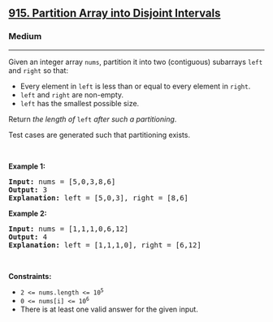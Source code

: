 <h2><a href="https://leetcode.com/problems/partition-array-into-disjoint-intervals/">915. Partition Array into Disjoint Intervals</a></h2><h3>Medium</h3><hr><div style="user-select: auto;"><p style="user-select: auto;">Given an integer array <code style="user-select: auto;">nums</code>, partition it into two (contiguous) subarrays <code style="user-select: auto;">left</code> and <code style="user-select: auto;">right</code> so that:</p>

<ul style="user-select: auto;">
	<li style="user-select: auto;">Every element in <code style="user-select: auto;">left</code> is less than or equal to every element in <code style="user-select: auto;">right</code>.</li>
	<li style="user-select: auto;"><code style="user-select: auto;">left</code> and <code style="user-select: auto;">right</code> are non-empty.</li>
	<li style="user-select: auto;"><code style="user-select: auto;">left</code> has the smallest possible size.</li>
</ul>

<p style="user-select: auto;">Return <em style="user-select: auto;">the length of </em><code style="user-select: auto;">left</code><em style="user-select: auto;"> after such a partitioning</em>.</p>

<p style="user-select: auto;">Test cases are generated such that partitioning exists.</p>

<p style="user-select: auto;">&nbsp;</p>
<p style="user-select: auto;"><strong style="user-select: auto;">Example 1:</strong></p>

<pre style="user-select: auto;"><strong style="user-select: auto;">Input:</strong> nums = [5,0,3,8,6]
<strong style="user-select: auto;">Output:</strong> 3
<strong style="user-select: auto;">Explanation:</strong> left = [5,0,3], right = [8,6]
</pre>

<p style="user-select: auto;"><strong style="user-select: auto;">Example 2:</strong></p>

<pre style="user-select: auto;"><strong style="user-select: auto;">Input:</strong> nums = [1,1,1,0,6,12]
<strong style="user-select: auto;">Output:</strong> 4
<strong style="user-select: auto;">Explanation:</strong> left = [1,1,1,0], right = [6,12]
</pre>

<p style="user-select: auto;">&nbsp;</p>
<p style="user-select: auto;"><strong style="user-select: auto;">Constraints:</strong></p>

<ul style="user-select: auto;">
	<li style="user-select: auto;"><code style="user-select: auto;">2 &lt;= nums.length &lt;= 10<sup style="user-select: auto;">5</sup></code></li>
	<li style="user-select: auto;"><code style="user-select: auto;">0 &lt;= nums[i] &lt;= 10<sup style="user-select: auto;">6</sup></code></li>
	<li style="user-select: auto;">There is at least one valid answer for the given input.</li>
</ul>
</div>